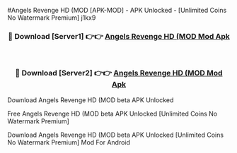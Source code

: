 #Angels Revenge HD (MOD [APK-MOD] - APK Unlocked - [Unlimited Coins No Watermark Premium] j1kx9



<div align="center">

<h3>🔴 Download [Server1] 👉👉 <a href="https://momento.my/?title=Angels_Revenge_HD_(MOD">Angels Revenge HD (MOD Mod Apk</a></h3><br>

<h3>🔴 Download [Server2] 👉👉 <a href="https://momento.my/?title=Angels_Revenge_HD_(MOD">Angels Revenge HD (MOD Mod Apk</a></h3>
</div>



Download Angels Revenge HD (MOD beta APK Unlocked

Free Angels Revenge HD (MOD beta APK Unlocked [Unlimited Coins No Watermark Premium]

Download Angels Revenge HD (MOD beta APK Unlocked [Unlimited Coins No Watermark Premium] Mod For Android
